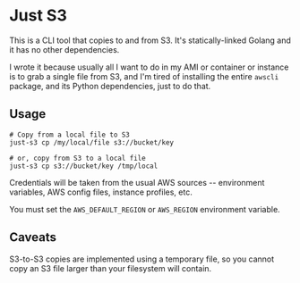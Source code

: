 # Just S3

This is a CLI tool that copies to and from S3. It's statically-linked
Golang and it has no other dependencies.

I wrote it because usually all I want to do in my AMI or container or
instance is to grab a single file from S3, and I'm tired of installing
the entire `awscli` package, and its Python dependencies, just to do
that.

## Usage

```
# Copy from a local file to S3
just-s3 cp /my/local/file s3://bucket/key

# or, copy from S3 to a local file
just-s3 cp s3://bucket/key /tmp/local
```

Credentials will be taken from the usual AWS sources -- environment
variables, AWS config files, instance profiles, etc.

You must set the `AWS_DEFAULT_REGION` or `AWS_REGION` environment
variable.

## Caveats

S3-to-S3 copies are implemented using a temporary file, so you cannot
copy an S3 file larger than your filesystem will contain.
